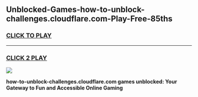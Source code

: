 
## Unblocked-Games-how-to-unblock-challenges.cloudflare.com-Play-Free-85ths
<h3>
<a href="https://premium76.site?title=how-to-unblock-challenges.cloudflare.com&ref=23A">CLICK TO PLAY</a></h3>
<hr>

<h3>
<a href="https://premium76.site?title=how-to-unblock-challenges.cloudflare.com&ref=23A">CLICK 2 PLAY</a>
  
</h3>

<a href="https://premium76.site?title=how-to-unblock-challenges.cloudflare.com&ref=23A"><img src="https://clearcache.store/games.png"></a>


**how-to-unblock-challenges.cloudflare.com games unblocked: Your Gateway to Fun and Accessible Online Gaming**
